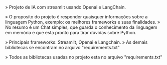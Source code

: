 » Projeto de IA com streamlit usando Openai e LangChain.

» O proposito do projeto é responder quaisquer informações sobre a linguagem Python, exemplo: os melhores frameworks e suas finalidades.
» No resumo é um Chat simples, que guarda o conhecimento da linguagem em memória e que esta pronto para tirar dúvidas sobre Python.

» Principais frameworks: Streamlit, Openai e Langchain.
» As demais bibliotecas se encontram no arquivo "requirements.txt"

» Todos as bibliotecas usadas no projeto esta no arquivo "requirements.txt"

